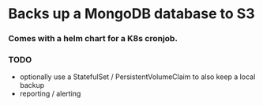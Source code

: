 # Backs up a MongoDB database to S3

### Comes with a helm chart for a K8s cronjob.

### TODO
- optionally use a StatefulSet / PersistentVolumeClaim to also keep a local backup
- reporting / alerting
